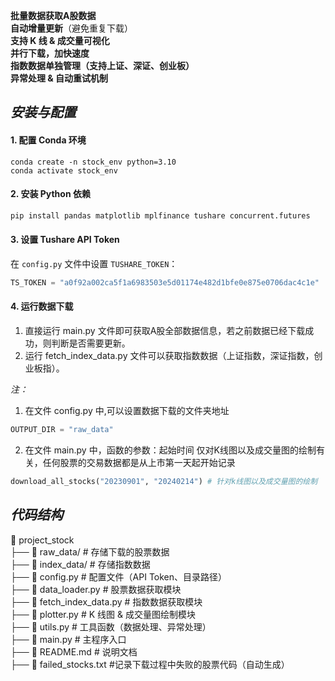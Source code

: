  **批量数据获取A股数据**  
 **自动增量更新**（避免重复下载）  
 **支持 K 线 & 成交量可视化**  
 **并行下载，加快速度**  
 **指数数据单独管理（支持上证、深证、创业板）**  
 **异常处理 & 自动重试机制**  

## ***安装与配置***

#### **1. 配置 Conda 环境**

```
conda create -n stock_env python=3.10
conda activate stock_env
```

#### 2. 安装 Python 依赖

```python
pip install pandas matplotlib mplfinance tushare concurrent.futures
```

#### 3. 设置 Tushare API Token

在 `config.py` 文件中设置 `TUSHARE_TOKEN`：

```python
TS_TOKEN = "a0f92a002ca5f1a6983503e5d01174e482d1bfe0e875e0706dac4c1e"
```

#### 4. 运行数据下载

1. 直接运行 main.py 文件即可获取A股全部数据信息，若之前数据已经下载成功，则判断是否需要更新。
2. 运行 fetch_index_data.py 文件可以获取指数数据（上证指数，深证指数，创业板指）。

*注：*

1.  在文件 config.py 中,可以设置数据下载的文件夹地址

   ```python
   OUTPUT_DIR = "raw_data"
   ```

2.  在文件 main.py 中，函数的参数：起始时间 仅对K线图以及成交量图的绘制有关，任何股票的交易数据都是从上市第一天起开始记录

   ```python
   download_all_stocks("20230901", "20240214") # 针对k线图以及成交量图的绘制
   ```

   

## ***代码结构***

📂 project_stock  
 ├── 📂 raw_data/                 # 存储下载的股票数据  
 ├── 📂 index_data/           # 存储指数数据  
 ├── 📜 config.py             # 配置文件（API Token、目录路径）  
 ├── 📜 data_loader.py            # 股票数据获取模块  
 ├── 📜 fetch_index_data.py      # 指数数据获取模块  
 ├── 📜 plotter.py            # K 线图 & 成交量图绘制模块  
 ├── 📜 utils.py              # 工具函数（数据处理、异常处理）  
 ├── 📜 main.py               # 主程序入口  
 ├── 📜 README.md             # 说明文档  
 ├── 📜 failed_stocks.txt   #记录下载过程中失败的股票代码（自动生成）  
